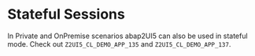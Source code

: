 # Stateful Sessions

In Private and OnPremise scenarios abap2UI5 can also be used in stateful mode. Check out `Z2UI5_CL_DEMO_APP_135` and `Z2UI5_CL_DEMO_APP_137`.

